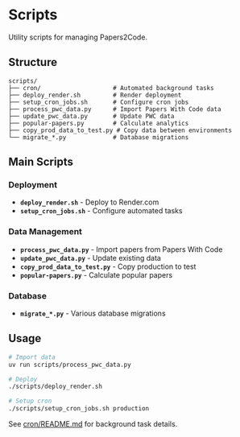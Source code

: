 # Scripts

Utility scripts for managing Papers2Code.

## Structure

```
scripts/
├── cron/                    # Automated background tasks
├── deploy_render.sh         # Render deployment
├── setup_cron_jobs.sh       # Configure cron jobs
├── process_pwc_data.py      # Import Papers With Code data
├── update_pwc_data.py       # Update PWC data
├── popular-papers.py        # Calculate analytics
├── copy_prod_data_to_test.py # Copy data between environments
└── migrate_*.py             # Database migrations
```

## Main Scripts

### Deployment
- **`deploy_render.sh`** - Deploy to Render.com
- **`setup_cron_jobs.sh`** - Configure automated tasks

### Data Management
- **`process_pwc_data.py`** - Import papers from Papers With Code
- **`update_pwc_data.py`** - Update existing data
- **`copy_prod_data_to_test.py`** - Copy production to test
- **`popular-papers.py`** - Calculate popular papers

### Database
- **`migrate_*.py`** - Various database migrations

## Usage

```bash
# Import data
uv run scripts/process_pwc_data.py

# Deploy
./scripts/deploy_render.sh

# Setup cron
./scripts/setup_cron_jobs.sh production
```

See [cron/README.md](cron/README.md) for background task details.
